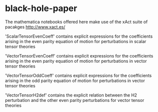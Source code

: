 # black-hole-paper

The mathematica notebooks offered here make use of the xAct suite of pacakges http://www.xact.es/ 

'ScalarTensorEvenCoeff' contains explicit expressions for the coefficients arising in the even parity equation of motion for perturbations in scalar tensor theories

'VectorTensorEvenCoeff' contains explicit expressions for the coefficients arising in the even parity equation of motion for perturbations in vector tensor theories

'VectorTensorOddCoeff' contains explicit expressions for the coefficients arising in the odd parity equation of motion for perturbations in vector tensor theories

'VectorTensorH2def' contains the explicit relation between the H2 perturbation and the other even parity perturbations for vector tensor theories
